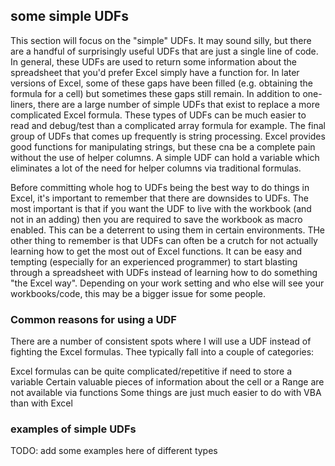 ## some simple UDFs

This section will focus on the "simple" UDFs.  It may sound silly, but there are a handful of surprisingly useful UDFs that are just a single line of code.  In general, these UDFs are used to return some information about the spreadsheet that you'd prefer Excel simply have a function for.  In later versions of Excel, some of these gaps have been filled (e.g. obtaining the formula for a cell) but sometimes these gaps still remain.  In addition to one-liners, there are a large number of simple UDFs that exist to replace a more complicated Excel formula.  These types of UDFs can be much easier to read and debug/test than a complicated array formula for example.  The final group of UDFs that comes up frequently is string processing.  Excel provides good functions for manipulating strings, but these cna be a complete pain without the use of helper columns.  A simple UDF can hold a variable which eliminates a lot of the need for helper columns via traditional formulas.

Before committing whole hog to UDFs being the best way to do things in Excel, it's important to remember that there are downsides to UDFs.  The most important is that if you want the UDF to live with the workbook (and not in an adding) then you are required to save the workbook as macro enabled.  This can be a deterrent to using them in certain environments.  THe other thing to remember is that UDFs can often be a crutch for not actually learning how to get the most out of Excel functions.  It can be easy and tempting (especially for an experienced programmer) to start blasting through a spreadsheet with UDFs instead of learning how to do something "the Excel way".  Depending on your work setting and who else will see your workbooks/code, this may be a bigger issue for some people.

### Common reasons for using a UDF

There are a number of consistent spots where I will use a UDF instead of fighting the Excel formulas.  Thee typically fall into a couple of categories:

Excel formulas can be quite complicated/repetitive if need to store a variable
Certain valuable pieces of information about the cell or a Range are not available via functions
Some things are just much easier to do with VBA than with Excel

### examples of simple UDFs

TODO: add some examples here of different types
